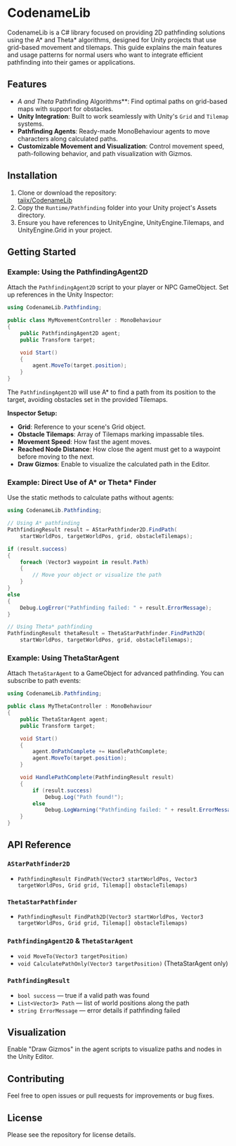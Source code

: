 # CodenameLib

CodenameLib is a C# library focused on providing 2D pathfinding solutions using the A* and Theta* algorithms, designed for Unity projects that use grid-based movement and tilemaps. This guide explains the main features and usage patterns for normal users who want to integrate efficient pathfinding into their games or applications.

## Features

- **A* and Theta* Pathfinding Algorithms**: Find optimal paths on grid-based maps with support for obstacles.
- **Unity Integration**: Built to work seamlessly with Unity's `Grid` and `Tilemap` systems.
- **Pathfinding Agents**: Ready-made MonoBehaviour agents to move characters along calculated paths.
- **Customizable Movement and Visualization**: Control movement speed, path-following behavior, and path visualization with Gizmos.

## Installation

1. Clone or download the repository:  
   [taiix/CodenameLib](https://github.com/taiix/CodenameLib)
2. Copy the `Runtime/Pathfinding` folder into your Unity project's Assets directory.
3. Ensure you have references to UnityEngine, UnityEngine.Tilemaps, and UnityEngine.Grid in your project.

## Getting Started

### Example: Using the PathfindingAgent2D

Attach the `PathfindingAgent2D` script to your player or NPC GameObject. Set up references in the Unity Inspector:

```csharp
using CodenameLib.Pathfinding;

public class MyMovementController : MonoBehaviour
{
    public PathfindingAgent2D agent;
    public Transform target;

    void Start()
    {
        agent.MoveTo(target.position);
    }
}
```

The `PathfindingAgent2D` will use A* to find a path from its position to the target, avoiding obstacles set in the provided Tilemaps.

**Inspector Setup:**
- **Grid**: Reference to your scene's Grid object.
- **Obstacle Tilemaps**: Array of Tilemaps marking impassable tiles.
- **Movement Speed**: How fast the agent moves.
- **Reached Node Distance**: How close the agent must get to a waypoint before moving to the next.
- **Draw Gizmos**: Enable to visualize the calculated path in the Editor.

### Example: Direct Use of A* or Theta* Finder

Use the static methods to calculate paths without agents:

```csharp
using CodenameLib.Pathfinding;

// Using A* pathfinding
PathfindingResult result = AStarPathfinder2D.FindPath(
    startWorldPos, targetWorldPos, grid, obstacleTilemaps);

if (result.success)
{
    foreach (Vector3 waypoint in result.Path)
    {
        // Move your object or visualize the path
    }
}
else
{
    Debug.LogError("Pathfinding failed: " + result.ErrorMessage);
}

// Using Theta* pathfinding
PathfindingResult thetaResult = ThetaStarPathfinder.FindPath2D(
    startWorldPos, targetWorldPos, grid, obstacleTilemaps);
```

### Example: Using ThetaStarAgent

Attach `ThetaStarAgent` to a GameObject for advanced pathfinding. You can subscribe to path events:

```csharp
using CodenameLib.Pathfinding;

public class MyThetaController : MonoBehaviour
{
    public ThetaStarAgent agent;
    public Transform target;

    void Start()
    {
        agent.OnPathComplete += HandlePathComplete;
        agent.MoveTo(target.position);
    }

    void HandlePathComplete(PathfindingResult result)
    {
        if (result.success)
            Debug.Log("Path found!");
        else
            Debug.LogWarning("Pathfinding failed: " + result.ErrorMessage);
    }
}
```

## API Reference

### `AStarPathfinder2D`
- `PathfindingResult FindPath(Vector3 startWorldPos, Vector3 targetWorldPos, Grid grid, Tilemap[] obstacleTilemaps)`

### `ThetaStarPathfinder`
- `PathfindingResult FindPath2D(Vector3 startWorldPos, Vector3 targetWorldPos, Grid grid, Tilemap[] obstacleTilemaps)`

### `PathfindingAgent2D` & `ThetaStarAgent`
- `void MoveTo(Vector3 targetPosition)`
- `void CalculatePathOnly(Vector3 targetPosition)` (ThetaStarAgent only)

### `PathfindingResult`
- `bool success` — true if a valid path was found
- `List<Vector3> Path` — list of world positions along the path
- `string ErrorMessage` — error details if pathfinding failed

## Visualization

Enable "Draw Gizmos" in the agent scripts to visualize paths and nodes in the Unity Editor.

## Contributing

Feel free to open issues or pull requests for improvements or bug fixes.

## License

Please see the repository for license details.

```
